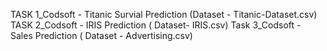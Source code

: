 TASK 1_Codsoft - Titanic Survial Prediction (Dataset - Titanic-Dataset.csv)
TASK 2_Codsoft - IRIS Prediction ( Dataset- IRIS.csv)
Task 3_Codsoft - Sales Prediction ( Dataset - Advertising.csv)
